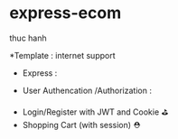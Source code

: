 # express-ecom
thuc hanh 

*Template : internet support

* Express :
- User Authencation /Authorization :
 
 + Login/Register with JWT and Cookie  &#9971;
 + Shopping Cart (with session) &#9937;
